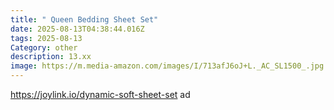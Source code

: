```yaml
---
title: " Queen Bedding Sheet Set"
date: 2025-08-13T04:38:44.016Z
tags: 2025-08-13
Category: other
description: 13.xx
image: https://m.media-amazon.com/images/I/713afJ6oJ+L._AC_SL1500_.jpg
---
```

https://joylink.io/dynamic-soft-sheet-set ad